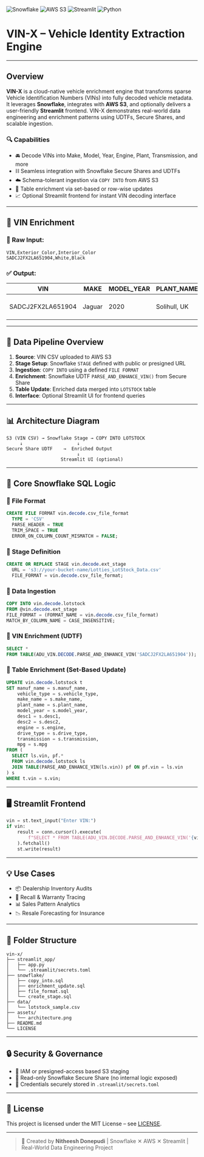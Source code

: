 ![Snowflake](https://img.shields.io/badge/platform-Snowflake-blue)
![AWS S3](https://img.shields.io/badge/cloud-AWS%20S3-orange)
![Streamlit](https://img.shields.io/badge/frontend-Streamlit-red)
![Python](https://img.shields.io/badge/python-3.8%2B-blue)

# VIN-X – Vehicle Identity Extraction Engine

---

## Overview

**VIN-X** is a cloud-native vehicle enrichment engine that transforms sparse Vehicle Identification Numbers (VINs) into fully decoded vehicle metadata. It leverages **Snowflake**, integrates with **AWS S3**, and optionally delivers a user-friendly **Streamlit** frontend. VIN-X demonstrates real-world data engineering and enrichment patterns using UDTFs, Secure Shares, and scalable ingestion.

### 🔍 Capabilities

- 🚘 Decode VINs into Make, Model, Year, Engine, Plant, Transmission, and more  
- ⛓️ Seamless integration with Snowflake Secure Shares and UDTFs  
- ☁️ Schema-tolerant ingestion via `COPY INTO` from AWS S3  
- 🧪 Table enrichment via set-based or row-wise updates  
- 📈 Optional Streamlit frontend for instant VIN decoding interface  

---

## 🔪 VIN Enrichment 

### 📅 Raw Input:
```csv
VIN,Exterior_Color,Interior_Color
SADCJ2FX2LA651904,White,Black
```

### ✅ Output:

| VIN               | MAKE   | MODEL_YEAR | PLANT_NAME  | ENGINE                            |
|-------------------|--------|------------|--------------|------------------------------------|
| SADCJ2FX2LA651904 | Jaguar | 2020       | Solihull, UK | Intercooled Turbo I-4 2.0 L / 122  |

---

## 🔄 Data Pipeline Overview

1. **Source**: VIN CSV uploaded to AWS S3  
2. **Stage Setup**: Snowflake `STAGE` defined with public or presigned URL  
3. **Ingestion**: `COPY INTO` using a defined `FILE FORMAT`  
4. **Enrichment**: Snowflake UDTF `PARSE_AND_ENHANCE_VIN()` from Secure Share  
5. **Table Update**: Enriched data merged into `LOTSTOCK` table  
6. **Interface**: Optional Streamlit UI for frontend queries  

---

## 📊 Architecture Diagram

```
S3 (VIN CSV) → Snowflake Stage → COPY INTO LOTSTOCK  
     ↓                    ↓  
Secure Share UDTF    →  Enriched Output  
                          ↓  
                    Streamlit UI (optional)
```

---

## 🧬 Core Snowflake SQL Logic

### 📁 File Format
```sql
CREATE FILE FORMAT vin.decode.csv_file_format
  TYPE = 'CSV'
  PARSE_HEADER = TRUE
  TRIM_SPACE = TRUE
  ERROR_ON_COLUMN_COUNT_MISMATCH = FALSE;
```

### 📁 Stage Definition
```sql
CREATE OR REPLACE STAGE vin.decode.ext_stage
  URL = 's3://your-bucket-name/Lotties_LotStock_Data.csv'
  FILE_FORMAT = vin.decode.csv_file_format;
```

### 📁 Data Ingestion
```sql
COPY INTO vin.decode.lotstock
FROM @vin.decode.ext_stage
FILE_FORMAT = (FORMAT_NAME = vin.decode.csv_file_format)
MATCH_BY_COLUMN_NAME = CASE_INSENSITIVE;
```

### 🤕 VIN Enrichment (UDTF)
```sql
SELECT *
FROM TABLE(ADU_VIN.DECODE.PARSE_AND_ENHANCE_VIN('SADCJ2FX2LA651904'));
```

### 🔄 Table Enrichment (Set-Based Update)
```sql
UPDATE vin.decode.lotstock t
SET manuf_name = s.manuf_name,
    vehicle_type = s.vehicle_type,
    make_name = s.make_name,
    plant_name = s.plant_name,
    model_year = s.model_year,
    desc1 = s.desc1,
    desc2 = s.desc2,
    engine = s.engine,
    drive_type = s.drive_type,
    transmission = s.transmission,
    mpg = s.mpg
FROM (
  SELECT ls.vin, pf.*
  FROM vin.decode.lotstock ls
  JOIN TABLE(PARSE_AND_ENHANCE_VIN(ls.vin)) pf ON pf.vin = ls.vin
) s
WHERE t.vin = s.vin;
```

---

## 🖥️ Streamlit Frontend 

```python
vin = st.text_input("Enter VIN:")
if vin:
    result = conn.cursor().execute(
        f"SELECT * FROM TABLE(ADU_VIN.DECODE.PARSE_AND_ENHANCE_VIN('{vin}'))"
    ).fetchall()
    st.write(result)
```

---

## 💡 Use Cases

- 📦 Dealership Inventory Audits  
- 🚨 Recall & Warranty Tracing  
- 📊 Sales Pattern Analytics  
- 📉 Resale Forecasting for Insurance  

---

## 📁 Folder Structure

```
vin-x/
├── streamlit_app/
│   ├── app.py
│   └── .streamlit/secrets.toml
├── snowflake/
│   ├── copy_into.sql
│   ├── enrichment_update.sql
│   ├── file_format.sql
│   └── create_stage.sql
├── data/
│   └── lotstock_sample.csv
├── assets/
│   └── architecture.png
├── README.md
└── LICENSE
```

---

## 🔒 Security & Governance

- 🔐 IAM or presigned-access based S3 staging  
- 🔨 Read-only Snowflake Secure Share (no internal logic exposed)  
- 🔑 Credentials securely stored in `.streamlit/secrets.toml`  

---

## 📜 License

This project is licensed under the MIT License – see [LICENSE](LICENSE).

---

> 🚀 Created by **Nitheesh Donepudi** | Snowflake ✕ AWS ✕ Streamlit | Real-World Data Engineering Project
